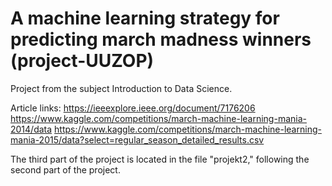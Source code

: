 # A machine learning strategy for predicting march madness winners (project-UUZOP)
Project from the subject Introduction to Data Science.

Article links:
https://ieeexplore.ieee.org/document/7176206
https://www.kaggle.com/competitions/march-machine-learning-mania-2014/data
https://www.kaggle.com/competitions/march-machine-learning-mania-2015/data?select=regular_season_detailed_results.csv

The third part of the project is located in the file "projekt2," following the second part of the project.
